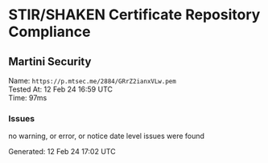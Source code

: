 # STIR/SHAKEN Certificate Repository Compliance

## Martini Security

Name: `https://p.mtsec.me/2884/GRrZ2ianxVLw.pem`\
Tested At: 12 Feb 24 16:59 UTC\
Time: 97ms

### Issues

no warning, or error, or notice date level issues were found

Generated: 12 Feb 24 17:02 UTC